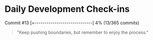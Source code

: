 # Daily Development Check-ins

Commit #13
[=-----------------------------] 4% (13/365 commits)

> "Keep pushing boundaries, but remember to enjoy the process."